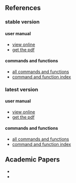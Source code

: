 
## References

### stable version
#### user manual
- [view online](http://sollya.gforge.inria.fr/sollya-7.0/sollya.php)
- [get the pdf](https://gforge.inria.fr/frs/download.php/file/37750/sollya.pdf)
#### commands and functions
- [all commands and functions](http://sollya.gforge.inria.fr/sollya-7.0/help.php)
- [command and function index](http://sollya.gforge.inria.fr/sollya-7.0/help.php?name=listOfCommands)

### latest version
#### user manual
- [view online](http://sollya.gforge.inria.fr/sollya-weekly/sollya.php)
- [get the pdf](http://sollya.gforge.inria.fr/sollya-weekly/sollya.pdf)
#### commands and functions
- [all commands and functions](http://sollya.gforge.inria.fr/sollya-weekly/help.php)
- [command and function index](http://sollya.gforge.inria.fr/sollya-weekly/help.php?name=listOfCommands)

## Academic Papers
-
-
